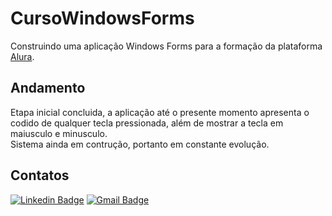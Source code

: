 # CursoWindowsForms
Construindo uma aplicação Windows Forms para a formação da plataforma 
[Alura]( https://cursos.alura.com.br/course/windows-forms-csharp-formularios-componentes-eventos 'Alura').
## Andamento
Etapa inicial concluida, a aplicação até o presente momento apresenta o codido de qualquer tecla pressionada, além de mostrar a tecla em maiusculo e minusculo.
<br>Sistema ainda em contrução, portanto em constante evolução.
## Contatos 
[![Linkedin Badge](https://img.shields.io/badge/-LinkedIn-0072b1?style=for-the-badge&logo=Linkedin&logoColor=white)](https://www.linkedin.com/in/emmanuel-cosme-martins-bento-3963bb1b9/ 'Contato pelo LinkedIn')
[![Gmail Badge](https://img.shields.io/badge/-gmail-c14438?style=for-the-badge&logo=Gmail&logoColor=white)](mailto:emmanuelbento6@gmail.com 'Contato via Email')
